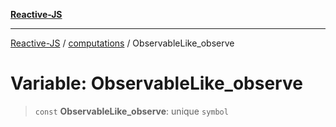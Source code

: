 [**Reactive-JS**](../../README.md)

***

[Reactive-JS](../../README.md) / [computations](../README.md) / ObservableLike\_observe

# Variable: ObservableLike\_observe

> `const` **ObservableLike\_observe**: unique `symbol`
